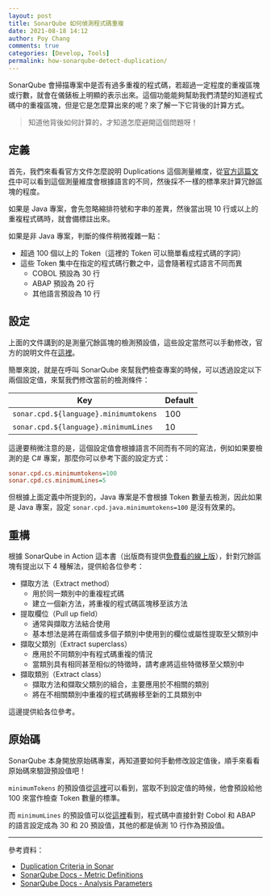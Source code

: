 ```yaml
---
layout: post
title: SonarQube 如何偵測程式碼重複
date: 2021-08-18 14:12
author: Poy Chang
comments: true
categories: [Develop, Tools]
permalink: how-sonarqube-detect-duplication/
---
```


SonarQube 會掃描專案中是否有過多重複的程式碼，若超過一定程度的重複區塊或行數，就會在儀錶板上明顯的表示出來。這個功能能夠幫助我們清楚的知道程式碼中的重複區塊，但是它是怎麼算出來的呢？來了解一下它背後的計算方式。

>知道他背後如何計算的，才知道怎麼避開這個問題呀！

## 定義

首先，我們來看看官方文件怎麼說明 Duplications 這個測量維度，從[官方這篇文件](https://docs.sonarqube.org/latest/user-guide/metric-definitions/)中可以看到這個測量維度會根據語言的不同，然後採不一樣的標準來計算冗餘區塊的程度。

如果是 Java 專案，會先忽略縮排符號和字串的差異，然後當出現 10 行或以上的重複程式碼時，就會備標註出來。

如果是非 Java 專案，判斷的條件稍微複雜一點：

- 超過 100 個以上的 Token（這裡的 Token 可以簡單看成程式碼的字詞）
- 這些 Token 集中在指定的程式碼行數之中，這會隨著程式語言不同而異
  - COBOL 預設為 30 行
  - ABAP 預設為 20 行
  - 其他語言預設為 10 行

## 設定

上面的文件講到的是測量冗餘區塊的檢測預設值，這些設定當然可以手動修改，官方的說明文件在[這裡](https://docs.sonarqube.org/latest/analysis/analysis-parameters/)。

簡單來說，就是在呼叫 SonarQube 來幫我們檢查專案的時候，可以透過設定以下兩個設定值，來幫我們修改當前的檢測條件：

| Key                                   | Default |
| ------------------------------------- | ------- |
| `sonar.cpd.${language}.minimumtokens` | 100     |
| `sonar.cpd.${language}.minimumLines`  | 10      |

這邊要稍微注意的是，這個設定值會根據語言不同而有不同的寫法，例如如果要檢測的是 C# 專案，那麼你可以參考下面的設定方式：

```ini
sonar.cpd.cs.minimumtokens=100
sonar.cpd.cs.minimumLines=5
```

但根據上面定義中所提到的，Java 專案是不會根據 Token 數量去檢測，因此如果是 Java 專案，設定 `sonar.cpd.java.minimumtokens=100` 是沒有效果的。

## 重構

根據 SonarQube in Action 這本書（出版商有提供[免費看的線上版](https://livebook.manning.com/book/sonarqube-in-action/)），針對冗餘區塊有提出以下 4 種解法，提供給各位參考：

- 擷取方法（Extract method）
  - 用於同一類別中的重複程式碼
  - 建立一個新方法，將重複的程式碼區塊移至該方法
- 提取欄位（Pull up field）
  - 通常與擷取方法結合使用
  - 基本想法是將在兩個或多個子類別中使用到的欄位或屬性提取至父類別中
- 擷取父類別（Extract superclass）
  - 應用於不同類別中有程式碼重複的情況
  - 當類別具有相同甚至相似的特徵時，請考慮將這些特徵移至父類別中
- 擷取類別（Extract class）
  - 擷取方法和擷取父類別的組合，主要應用於不相關的類別
  - 將在不相關類別中重複的程式碼搬移至新的工具類別中

這邊提供給各位參考。

## 原始碼

SonarQube 本身開放原始碼專案，再知道要如何手動修改設定值後，順手來看看原始碼來驗證預設值吧！

`minimumTokens` 的預設值從[這裡](https://github.com/SonarSource/sonarqube/blob/master/sonar-scanner-engine/src/main/java/org/sonar/scanner/cpd/CpdSettings.java#L42)可以看到，當取不到設定值的時候，他會預設給他 100 來當作檢查 Token 數量的標準。

而 `minimumLines` 的預設值可以從[這裡](https://github.com/SonarSource/sonarqube/blob/master/sonar-scanner-engine/src/main/java/org/sonar/scanner/sensor/DefaultSensorStorage.java#L388)看到，程式碼中直接針對 Cobol 和 ABAP 的語言設定成為 30 和 20 預設值，其他的都是偵測 10 行作為預設值。

----------

參考資料：

* [Duplication Criteria in Sonar](https://stackoverflow.com/questions/41439789/duplication-criteria-in-sonar)
* [SonarQube Docs - Metric Definitions](https://docs.sonarqube.org/latest/user-guide/metric-definitions/)
* [SonarQube Docs - Analysis Parameters](https://docs.sonarqube.org/latest/analysis/analysis-parameters/)
